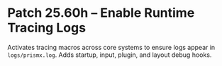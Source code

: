 # Patch 25.60h – Enable Runtime Tracing Logs

Activates tracing macros across core systems to ensure logs appear in `logs/prismx.log`. Adds startup, input, plugin, and layout debug hooks.
